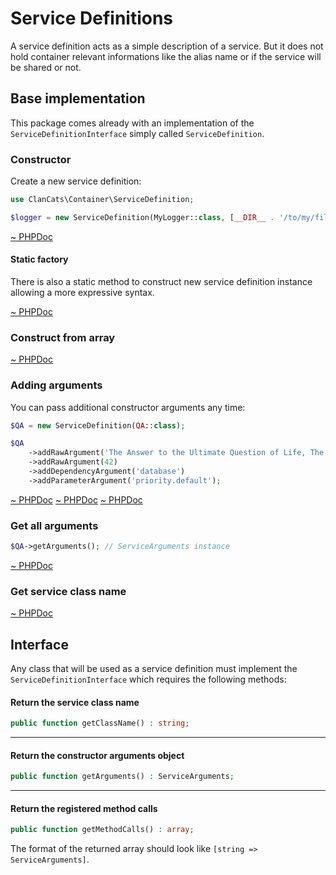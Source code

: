 # Service Definitions

A service definition acts as a simple description of a service. But it does not hold container relevant informations like the alias name or if the service will be shared or not.

## Base implementation

This package comes already with an implementation of the `ServiceDefinitionInterface` simply called `ServiceDefinition`.

### Constructor

Create a new service definition:

```php
use ClanCats\Container\ServiceDefinition;

$logger = new ServiceDefinition(MyLogger::class, [__DIR__ . '/to/my/file.log']);
```

[~ PHPDoc](/src/ServiceDefinition.php#__construct)

#### Static factory

There is also a static method to construct new service definition instance allowing a more expressive syntax.

[~ PHPDoc](/src/ServiceDefinition.php#for)

### Construct from array

[~ PHPDoc](/src/ServiceDefinition.php#fromArray)

### Adding arguments 

You can pass additional constructor arguments any time:

```php
$QA = new ServiceDefinition(QA::class);

$QA
    ->addRawArgument('The Answer to the Ultimate Question of Life, The Universe, and Everything.');
    ->addRawArgument(42)
    ->addDependencyArgument('database')
    ->addParameterArgument('priority.default');
```

[~ PHPDoc](/src/ServiceDefinition.php#addRawArgument)
[~ PHPDoc](/src/ServiceDefinition.php#addDependencyArgument)
[~ PHPDoc](/src/ServiceDefinition.php#addParameterArgument)

### Get all arguments

```php
$QA->getArguments(); // ServiceArguments instance
```


[~ PHPDoc](/src/ServiceDefinition.php#getArguments)

### Get service class name

[~ PHPDoc](/src/ServiceDefinition.php#getClassName)

## Interface

Any class that will be used as a service definition must implement the `ServiceDefinitionInterface` which requires the following methods:

#### Return the service class name

```php
public function getClassName() : string;
```

---

#### Return the constructor arguments object

```php
public function getArguments() : ServiceArguments;
```

---

#### Return the registered method calls

```php
public function getMethodCalls() : array;
```

The format of the returned array should look like `[string => ServiceArguments]`.
